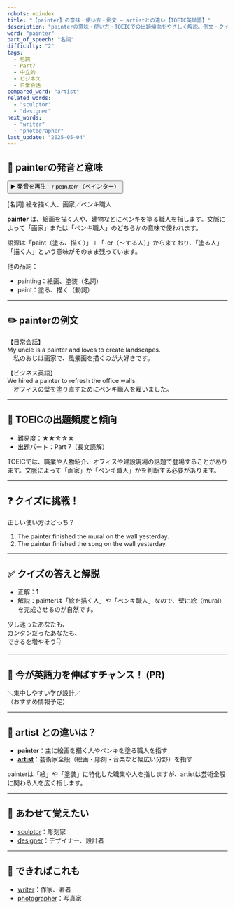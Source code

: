 ```yaml
---
robots: noindex
title: "【painter】の意味・使い方・例文 ― artistとの違い【TOEIC英単語】"
description: "painterの意味・使い方・TOEICでの出題傾向をやさしく解説。例文・クイズ付きでartistとの違いもわかりやすく学べます。"
word: "painter"
part_of_speech: "名詞"
difficulty: "2"
tags:
  - 名詞
  - Part7
  - 中立的
  - ビジネス
  - 日常会話
compared_word: "artist"
related_words:
  - "sculptor"
  - "designer"
next_words:
  - "writer"
  - "photographer"
last_update: "2025-05-04"
---
```


## 🔰 painterの発音と意味

<button class="play-audio" onclick="playTTS('painter')">
  <span class="play-audio-main">
    ▶️ 発音を再生　/ˈpeɪn.tər/
  </span>
  <span class="play-audio-sub">
    （ペインター）
  </span>
</button>

[名詞] 絵を描く人、画家／ペンキ職人

**painter** は、絵画を描く人や、建物などにペンキを塗る職人を指します。文脈によって「画家」または「ペンキ職人」のどちらかの意味で使われます。

語源は「paint（塗る、描く）」＋「-er（～する人）」から来ており、「塗る人」「描く人」という意味がそのまま残っています。

他の品詞：  
- painting：絵画、塗装（名詞）
- paint：塗る、描く（動詞）

---

## ✏️ painterの例文

【日常会話】  
My uncle is a painter and loves to create landscapes.  
　私のおじは画家で、風景画を描くのが大好きです。

【ビジネス英語】  
We hired a painter to refresh the office walls.  
　オフィスの壁を塗り直すためにペンキ職人を雇いました。

---

## 🎯 TOEICの出題頻度と傾向

- 難易度：★★☆☆☆
- 出題パート：Part 7（長文読解）

TOEICでは、職業や人物紹介、オフィスや建設現場の話題で登場することがあります。文脈によって「画家」か「ペンキ職人」かを判断する必要があります。

---

## ❓ クイズに挑戦！

正しい使い方はどっち？

1. The painter finished the mural on the wall yesterday.  
2. The painter finished the song on the wall yesterday.

---

## ✅ クイズの答えと解説

- 正解：**1**
- 解説：painterは「絵を描く人」や「ペンキ職人」なので、壁に絵（mural）を完成させるのが自然です。

少し迷ったあなたも、  
カンタンだったあなたも、  
できるを増やそう👇️

---

## 🚀 今が英語力を伸ばすチャンス！ (PR)

<div class="info-center">
＼集中しやすい学び設計／<br>  
（おすすめ情報予定）
</div>

---

## 🤔  artist との違いは？

- **painter**：主に絵画を描く人やペンキを塗る職人を指す
- **[artist](/word/artist)**：芸術家全般（絵画・彫刻・音楽など幅広い分野）を指す

painterは「絵」や「塗装」に特化した職業や人を指しますが、artistは芸術全般に関わる人を広く指します。

---

## 🧩 あわせて覚えたい

- [sculptor](/word/sculptor)：彫刻家
- [designer](/word/designer)：デザイナー、設計者

---

## 📖 できればこれも

- [writer](/word/writer)：作家、著者
- [photographer](/word/photographer)：写真家

<!-- cvid: aid24_bid38 -->
